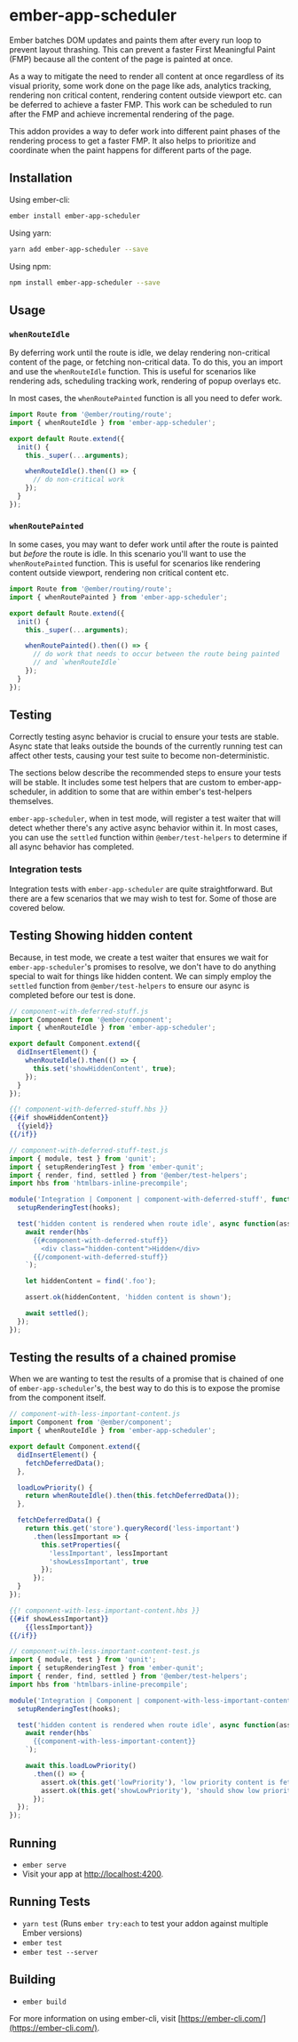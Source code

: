 # ember-app-scheduler

Ember batches DOM updates and paints them after every run loop to prevent layout thrashing. This can prevent a faster First Meaningful Paint (FMP) because all the content of the page is painted at once.

As a way to mitigate the need to render all content at once regardless of its visual priority, some work done on the page like ads, analytics tracking, rendering non critical content, rendering content outside viewport etc. can be deferred to achieve a faster FMP. This work can be scheduled to run after the FMP and achieve incremental rendering of the page.

This addon provides a way to defer work into different paint phases of the rendering process to get a faster FMP. It also helps to prioritize and coordinate when the paint happens for different parts of the page.

## Installation

Using ember-cli:

```bash
ember install ember-app-scheduler
```

Using yarn:

```bash
yarn add ember-app-scheduler --save
```

Using npm:

```bash
npm install ember-app-scheduler --save
```

## Usage

### `whenRouteIdle`

By deferring work until the route is idle, we delay rendering non-critical content of the page, or fetching non-critical data. To do this, you an import and use the `whenRouteIdle` function. This is useful for scenarios like rendering ads, scheduling tracking work, rendering of popup overlays etc.

In most cases, the `whenRoutePainted` function is all you need to defer work.

```javascript
import Route from '@ember/routing/route';
import { whenRouteIdle } from 'ember-app-scheduler';

export default Route.extend({
  init() {
    this._super(...arguments);

    whenRouteIdle().then(() => {
      // do non-critical work
    });
  }
});
```

### `whenRoutePainted`

In some cases, you may want to defer work until after the route is painted but _before_ the route is idle. In this scenario you'll want to use the `whenRoutePainted` function. This is useful for scenarios like rendering content outside viewport, rendering non critical content etc.

```javascript
import Route from '@ember/routing/route';
import { whenRoutePainted } from 'ember-app-scheduler';

export default Route.extend({
  init() {
    this._super(...arguments);

    whenRoutePainted().then(() => {
      // do work that needs to occur between the route being painted
      // and `whenRouteIdle`
    });
  }
});
```

## Testing

Correctly testing async behavior is crucial to ensure your tests are stable. Async state that leaks outside the bounds of the currently running test can affect other tests, causing your test suite to become non-deterministic.

The sections below describe the recommended steps to ensure your tests will be stable. It includes some test helpers that are custom to ember-app-scheduler, in addition to some that are within ember's test-helpers themselves.

`ember-app-scheduler`, when in test mode, will register a test waiter that will detect whether there's any active async behavior within it. In most cases, you can use the `settled` function within `@ember/test-helpers` to determine if all async behavior has completed.

### Integration tests

Integration tests with `ember-app-scheduler` are quite straightforward. But there are a few scenarios that we may wish to test for. Some of those are covered below.

## Testing Showing hidden content

Because, in test mode, we create a test waiter that ensures we wait for `ember-app-scheduler`'s promises to resolve, we don't have to do anything special to wait for things like hidden content. We can simply employ the `settled` function from `@ember/test-helpers` to ensure our async is completed before our test is done.

```javascript
// component-with-deferred-stuff.js
import Component from '@ember/component';
import { whenRouteIdle } from 'ember-app-scheduler';

export default Component.extend({
  didInsertElement() {
    whenRouteIdle().then(() => {
      this.set('showHiddenContent', true);
    });
  }
});
```

```handlebars
{{! component-with-deferred-stuff.hbs }}
{{#if showHiddenContent}}
  {{yield}}
{{/if}}
```

```javascript
// component-with-deferred-stuff-test.js
import { module, test } from 'qunit';
import { setupRenderingTest } from 'ember-qunit';
import { render, find, settled } from '@ember/test-helpers';
import hbs from 'htmlbars-inline-precompile';

module('Integration | Component | component-with-deferred-stuff', function(hooks) {
  setupRenderingTest(hooks);

  test('hidden content is rendered when route idle', async function(assert) {
    await render(hbs`
      {{#component-with-deferred-stuff}}
        <div class="hidden-content">Hidden</div>
      {{/component-with-deferred-stuff}}
    `);

    let hiddenContent = find('.foo');

    assert.ok(hiddenContent, 'hidden content is shown');

    await settled();
  });
});
```

## Testing the results of a chained promise

When we are wanting to test the results of a promise that is chained of one of `ember-app-scheduler`'s, the best way to do this is to expose the promise from the component itself.

```javascript
// component-with-less-important-content.js
import Component from '@ember/component';
import { whenRouteIdle } from 'ember-app-scheduler';

export default Component.extend({
  didInsertElement() {
    fetchDeferredData();
  },

  loadLowPriority() {
    return whenRouteIdle().then(this.fetchDeferredData());
  },

  fetchDeferredData() {
    return this.get('store').queryRecord('less-important')
      .then(lessImportant => {
        this.setProperties({
          'lessImportant', lessImportant
          'showLessImportant', true
        });
      });
  }
});
```

```handlebars
{{! component-with-less-important-content.hbs }}
{{#if showLessImportant}}
    {{lessImportant}}
{{/if}}
```

```javascript
// component-with-less-important-content-test.js
import { module, test } from 'qunit';
import { setupRenderingTest } from 'ember-qunit';
import { render, find, settled } from '@ember/test-helpers';
import hbs from 'htmlbars-inline-precompile';

module('Integration | Component | component-with-less-important-content', function(hooks) {
  setupRenderingTest(hooks);

  test('hidden content is rendered when route idle', async function(assert) {
    await render(hbs`
      {{component-with-less-important-content}}
    `);

    await this.loadLowPriority()
      .then(() => {
        assert.ok(this.get('lowPriority'), 'low priority content is fetched');
        assert.ok(this.get('showLowPriority'), 'should show low priority');
      });
  });
});
```

## Running

* `ember serve`
* Visit your app at [http://localhost:4200](http://localhost:4200).

## Running Tests

* `yarn test` (Runs `ember try:each` to test your addon against multiple Ember versions)
* `ember test`
* `ember test --server`

## Building

* `ember build`

For more information on using ember-cli, visit [https://ember-cli.com/](https://ember-cli.com/).
